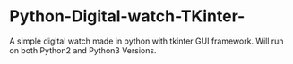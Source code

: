 # Python-Digital-watch-TKinter-
A simple digital watch made in python with tkinter GUI framework.
Will run on both Python2 and Python3 Versions.
